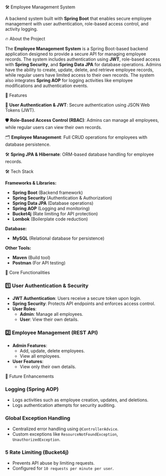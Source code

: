 🛠️ Employee Management System

A backend system built with **Spring Boot** that enables secure employee management with user authentication, role-based access control, and activity logging.

🔥 About the Project

The **Employee Management System** is a Spring Boot-based backend application designed to provide a secure API for managing employee records. The system includes authentication using **JWT**, role-based access with **Spring Security**, and **Spring Data JPA** for database operations. Admins have the ability to create, update, delete, and retrieve employee records, while regular users have limited access to their own records. The system also integrates **Spring AOP** for logging activities like employee modifications and authentication events. 

🎉 Features

🚀 **User Authentication & JWT**: Secure authentication using JSON Web Tokens (JWT).

🛡️ **Role-Based Access Control (RBAC)**: Admins can manage all employees, while regular users can view their own records.

🗂️ **Employee Management**: Full CRUD operations for employees with database persistence.

🛠️ **Spring JPA & Hibernate**: ORM-based database handling for employee records.


🛠️ Tech Stack

**Frameworks & Libraries:**
- **Spring Boot** (Backend framework)
- **Spring Security** (Authentication & Authorization)
- **Spring Data JPA** (Database operations)
- **Spring AOP** (Logging and monitoring)
- **Bucket4j** (Rate limiting for API protection)
- **Lombok** (Boilerplate code reduction)

**Database:**
- **MySQL** (Relational database for persistence)

**Other Tools:**
- **Maven** (Build tool)
- **Postman** (For API testing)

📡 Core Functionalities

### 1️⃣ User Authentication & Security
- **JWT Authentication**: Users receive a secure token upon login.
- **Spring Security**: Protects API endpoints and enforces access control.
- **User Roles**:
  - **Admin**: Manage all employees.
  - **User**: View their own details.

### 2️⃣ Employee Management (REST API)
- **Admin Features**:
  - Add, update, delete employees.
  - View all employees.
- **User Features**:
  - View only their own details.



🚀 Future Enhancements

### Logging (Spring AOP)
- Logs activities such as employee creation, updates, and deletions.
- Logs authentication attempts for security auditing.

###  Global Exception Handling
- Centralized error handling using `@ControllerAdvice`.
- Custom exceptions like `ResourceNotFoundException`, `UnauthorizedException`.

### 5 Rate Limiting (Bucket4j)
- Prevents API abuse by limiting requests.
- Configured for `10 requests per minute per user`.



